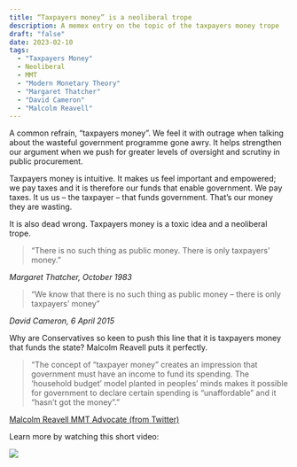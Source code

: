 ```yaml
---
title: “Taxpayers money” is a neoliberal trope
description: A memex entry on the topic of the taxpayers money trope
draft: "false"
date: 2023-02-10
tags:
  - "Taxpayers Money"
  - Neoliberal
  - MMT
  - "Modern Monetary Theory"
  - "Margaret Thatcher"
  - "David Cameron"
  - "Malcolm Reavell"
---
```


A common refrain, “taxpayers money”. We feel it with outrage when talking about the wasteful government programme gone awry. It helps strengthen our argument when we push for greater levels of oversight and scrutiny in public procurement.

Taxpayers money is intuitive. It makes us feel important and empowered; we pay taxes and it is therefore our funds that enable government. We pay taxes. It us us – the taxpayer – that funds government. That’s our money they are wasting.

It is also dead wrong. Taxpayers money is a toxic idea and a neoliberal trope.

> “There is no such thing as public money. There is only taxpayers’ money.”

_Margaret Thatcher, October 1983_

> “We know that there is no such thing as public money – there is only taxpayers’ money”

_David Cameron, 6 April 2015_

Why are Conservatives so keen to push this line that it is taxpayers money that funds the state? Malcolm Reavell puts it perfectly.

> “The concept of “taxpayer money” creates an impression that government must have an income to fund its spending. The ‘household budget’ model planted in peoples’ minds makes it possible for government to declare certain spending is “unaffordable” and it “hasn’t got the money”.”

[Malcolm Reavell MMT Advocate (from Twitter)](https://twitter.com/malcolm_reavell/status/1617063457651662848?s=21)

Learn more by watching this short video:

<img src="https://youtu.be/MB0bkytOdNQ?si=ErGEZoKYE5dNKS8h">